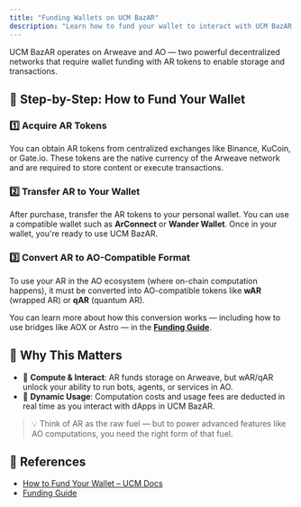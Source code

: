 ```yaml
---
title: "Funding Wallets on UCM BazAR"
description: "Learn how to fund your wallet to interact with UCM BazAR's decentralized asset marketplace, and how AR tokens are converted for use in the AO ecosystem."
---
```


UCM BazAR operates on Arweave and AO — two powerful decentralized networks that require wallet funding with AR tokens to enable storage and transactions.

## 🔹 Step-by-Step: How to Fund Your Wallet

### 1️⃣ Acquire AR Tokens
You can obtain AR tokens from centralized exchanges like Binance, KuCoin, or Gate.io. These tokens are the native currency of the Arweave network and are required to store content or execute transactions.

### 2️⃣ Transfer AR to Your Wallet
After purchase, transfer the AR tokens to your personal wallet. You can use a compatible wallet such as **ArConnect** or **Wander Wallet**. Once in your wallet, you're ready to use UCM BazAR.

### 3️⃣ Convert AR to AO-Compatible Format
To use your AR in the AO ecosystem (where on-chain computation happens), it must be converted into AO-compatible tokens like **wAR** (wrapped AR) or **qAR** (quantum AR).

You can learn more about how this conversion works — including how to use bridges like AOX or Astro — in the **[Funding Guide](./developers/get-started/wallets/fund-wallet)**.

## 🔹 Why This Matters
- 🧠 **Compute & Interact**: AR funds storage on Arweave, but wAR/qAR unlock your ability to run bots, agents, or services in AO.
- 🔄 **Dynamic Usage**: Computation costs and usage fees are deducted in real time as you interact with dApps in UCM BazAR.

> 💡 Think of AR as the raw fuel — but to power advanced features like AO computations, you need the right form of that fuel.

## 🔗 References
- [How to Fund Your Wallet – UCM Docs](https://bazar.arweave.net/#/docs/collectors/how-to-fund)
- [Funding Guide](./developers/get-started/wallets/fund-wallet)
